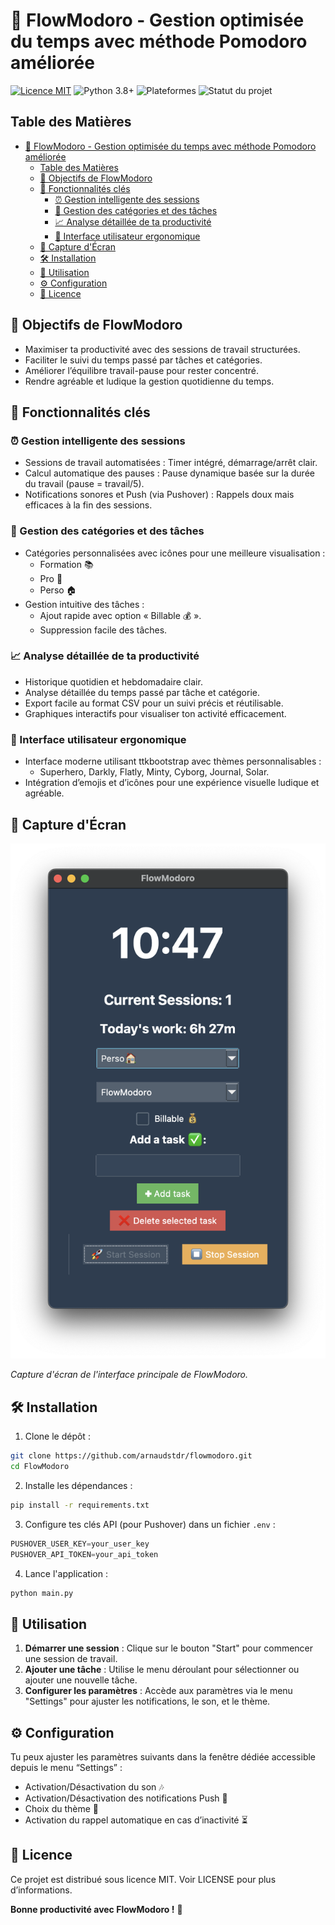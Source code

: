 # 🚀 FlowModoro - Gestion optimisée du temps avec méthode Pomodoro améliorée

<!-- Badges -->
<p align="left">
  <a href="https://opensource.org/licenses/MIT"><img src="https://img.shields.io/badge/License-MIT-blue.svg" alt="Licence MIT"></a>
  <img src="https://img.shields.io/badge/python-3.8%2B-blue.svg" alt="Python 3.8+">
  <img src="https://img.shields.io/badge/platform-macOS%20%7C%20Windows%20%7C%20Linux-lightgrey" alt="Plateformes">
  <img src="https://img.shields.io/badge/statut-actif-brightgreen" alt="Statut du projet">

## Table des Matières

- [🚀 FlowModoro - Gestion optimisée du temps avec méthode Pomodoro améliorée](#-flowmodoro---gestion-optimisée-du-temps-avec-méthode-pomodoro-améliorée)
  - [Table des Matières](#table-des-matières)
  - [🎯 Objectifs de FlowModoro](#-objectifs-de-flowmodoro)
  - [🌟 Fonctionnalités clés](#-fonctionnalités-clés)
    - [⏰ Gestion intelligente des sessions](#-gestion-intelligente-des-sessions)
    - [📂 Gestion des catégories et des tâches](#-gestion-des-catégories-et-des-tâches)
    - [📈 Analyse détaillée de ta productivité](#-analyse-détaillée-de-ta-productivité)
    - [🎨 Interface utilisateur ergonomique](#-interface-utilisateur-ergonomique)
  - [📸 Capture d'Écran](#-capture-décran)
  - [🛠️ Installation](#️-installation)
  - [📝 Utilisation](#-utilisation)
  - [⚙️ Configuration](#️-configuration)
  - [📝 Licence](#-licence)

## 🎯 Objectifs de FlowModoro

- Maximiser ta productivité avec des sessions de travail structurées.
- Faciliter le suivi du temps passé par tâches et catégories.
- Améliorer l’équilibre travail-pause pour rester concentré.
- Rendre agréable et ludique la gestion quotidienne du temps.

## 🌟 Fonctionnalités clés

### ⏰ Gestion intelligente des sessions
- Sessions de travail automatisées : Timer intégré, démarrage/arrêt clair.
- Calcul automatique des pauses : Pause dynamique basée sur la durée du travail (pause = travail/5).
- Notifications sonores et Push (via Pushover) : Rappels doux mais efficaces à la fin des sessions.

### 📂 Gestion des catégories et des tâches
- Catégories personnalisées avec icônes pour une meilleure visualisation :
  - Formation 📚
  - Pro 💼
  - Perso 🏠
- Gestion intuitive des tâches :
  - Ajout rapide avec option « Billable 💰 ».
  - Suppression facile des tâches.

### 📈 Analyse détaillée de ta productivité
- Historique quotidien et hebdomadaire clair.
- Analyse détaillée du temps passé par tâche et catégorie.
- Export facile au format CSV pour un suivi précis et réutilisable.
- Graphiques interactifs pour visualiser ton activité efficacement.

### 🎨 Interface utilisateur ergonomique
- Interface moderne utilisant ttkbootstrap avec thèmes personnalisables :
  - Superhero, Darkly, Flatly, Minty, Cyborg, Journal, Solar.
- Intégration d’emojis et d’icônes pour une expérience visuelle ludique et agréable.

## 📸 Capture d'Écran

![FlowModoro Interface](image.png)

*Capture d'écran de l'interface principale de FlowModoro.*

## 🛠️ Installation

1. Clone le dépôt :
```bash
git clone https://github.com/arnaudstdr/flowmodoro.git
cd FlowModoro
```

2. Installe les dépendances :
```bash
pip install -r requirements.txt
```

3. Configure tes clés API (pour Pushover) dans un fichier `.env` :
```python
PUSHOVER_USER_KEY=your_user_key
PUSHOVER_API_TOKEN=your_api_token
```
4. Lance l'application :
```bash
python main.py
```

## 📝 Utilisation
1. **Démarrer une session** : Clique sur le bouton "Start" pour commencer une session de travail.
2. **Ajouter une tâche** : Utilise le menu déroulant pour sélectionner ou ajouter une nouvelle tâche.
3. **Configurer les paramètres** : Accède aux paramètres via le menu "Settings" pour ajuster les notifications, le son, et le thème.

## ⚙️ Configuration
Tu peux ajuster les paramètres suivants dans la fenêtre dédiée accessible depuis le menu “Settings” :
- Activation/Désactivation du son 🎶
- Activation/Désactivation des notifications Push 📲
- Choix du thème 🎨
- Activation du rappel automatique en cas d’inactivité ⏳

## 📝 Licence
Ce projet est distribué sous licence MIT. Voir LICENSE pour plus d’informations.


**Bonne productivité avec FlowModoro !** 🚀